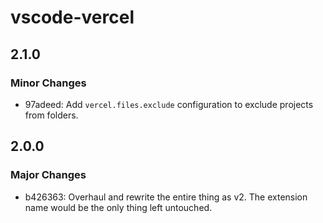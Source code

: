 # vscode-vercel

## 2.1.0

### Minor Changes

- 97adeed: Add `vercel.files.exclude` configuration to exclude projects from folders.

## 2.0.0

### Major Changes

- b426363: Overhaul and rewrite the entire thing as v2. The extension name would be the only thing left untouched.
